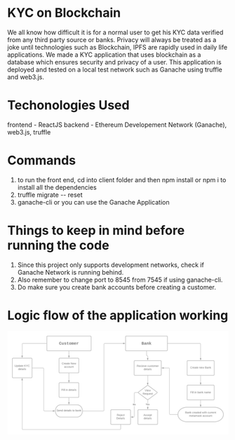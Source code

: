 # KYC on Blockchain
We all know how difficult it is for a normal user to get his KYC data verified from any third party source or banks. Privacy will always be treated as a joke until technologies such as Blockchain, IPFS are rapidly used in daily life applications. We made a KYC application that uses blockchain as a database which ensures security and privacy of a user. This application is deployed and tested on a local test network such as Ganache using truffle and web3.js. 

# Techonologies Used
frontend - ReactJS
backend - Ethereum Developement Network (Ganache), web3.js, truffle

# Commands
  1) to run the front end, cd into client folder and then npm install or npm i to install all the dependencies
  2) truffle migrate -- reset
  3) ganache-cli or you can use the Ganache Application

# Things to keep in mind before running the code
  1) Since this project only supports development networks, check if Ganache Network is running behind.
  2) Also remember to change port to 8545 from 7545 if using ganache-cli.
  3) Do make sure you create bank accounts before creating a customer.

# Logic flow of the application working

![logic flow](./logic-flow.png "logic-flow")
